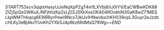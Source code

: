 $START$753scv3qqIxHasyUJxiNqXpPZgT4m1LXVbj6/iJ0iYV/EaCWBwKDK88ZIZj5pQsGWKuiL/NFjhhzKp2sLjD2J3XkXosOKA04ROoktiN3GaK8wZ71MESLkpWMThbqog6E9iR8yrPewI9Ncx7JklJvIHNwiduchKH039opL3Guyr2eJzzbcHLKy3eBjAkcYUoKh2YXk5J4p6kz6RdMsQ78Wg==$END$